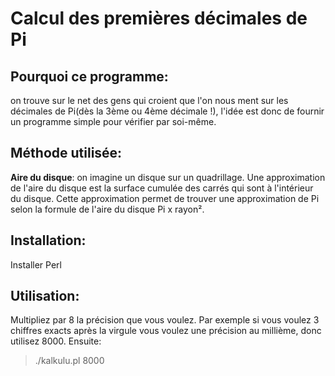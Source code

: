 # Calcul des premières décimales de Pi 

## Pourquoi ce programme:

on trouve sur le net des gens qui croient que l'on nous ment sur les décimales de Pi(dès la 3ème ou 4ème décimale !), l'idée est donc de fournir un programme simple pour vérifier par soi-même.

## Méthode utilisée:

**Aire du disque**: on imagine un disque sur un quadrillage. Une approximation de l'aire du disque est la surface cumulée des carrés qui sont à l'intérieur du disque. Cette approximation permet de trouver une approximation de Pi selon la formule de l'aire du disque Pi x rayon².

## Installation:

Installer Perl

## Utilisation:

Multipliez par 8 la précision que vous voulez. Par exemple si vous voulez 3 chiffres exacts après la virgule vous voulez une précision au millième, donc utilisez 8000. Ensuite:

> ./kalkulu.pl 8000

